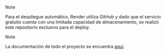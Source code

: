> [!NOTE]
> Para el despliegue automático, Render utiliza GitHub y dado que el servicio gratuito cuenta con una limitada capacidad de almacenamiento, se realizó este repositorio exclusivo para el deploy.

> [!NOTE]
> La documentación de todo el proyecto se encuentra [aquí]([https://github.com/Ivan2125/repo-Deploy](https://github.com/Ivan2125/MLOps-Steam)https://github.com/Ivan2125/MLOps-Steam).

